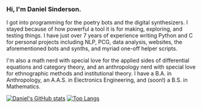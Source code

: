 ### Hi, I'm Daniel Sinderson.
I got into programming for the poetry bots and the digital synthesizers. I stayed because of how powerful a tool it is for making, exploring, and testing things. I have just over 7 years of experience writing Python and C for personal projects including NLP, PCG, data analysis, websites, the aforementioned bots and synths, and myriad one-off helper scripts.

I'm also a math nerd with special love for the applied sides of differential equations and category theory, and an anthropology nerd with special love for ethnographic methods and institutional theory. I have a B.A. in Anthropology, an A.A.S. in Electronics Engineering, and (soon!) a B.S. in Mathematics.


[![Daniel's GitHub stats](https://github-readme-stats.vercel.app/api?username=danielsinderson&theme=dracula)](https://github.com/danielsinderson/github-readme-stats)
[![Top Langs](https://github-readme-stats.vercel.app/api/top-langs/?username=danielsinderson&hide=tex&langs_count=8&layout=compact&theme=dracula)](https://github.com/danielsinderson/github-readme-stats)
